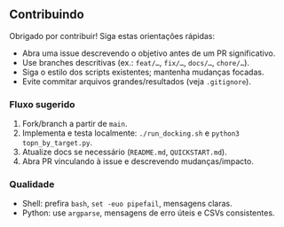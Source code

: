 ## Contribuindo

Obrigado por contribuir! Siga estas orientações rápidas:

- Abra uma issue descrevendo o objetivo antes de um PR significativo.
- Use branches descritivas (ex.: `feat/…`, `fix/…`, `docs/…`, `chore/…`).
- Siga o estilo dos scripts existentes; mantenha mudanças focadas.
- Evite commitar arquivos grandes/resultados (veja `.gitignore`).

### Fluxo sugerido
1. Fork/branch a partir de `main`.
2. Implementa e testa localmente: `./run_docking.sh` e `python3 topn_by_target.py`.
3. Atualize docs se necessário (`README.md`, `QUICKSTART.md`).
4. Abra PR vinculando à issue e descrevendo mudanças/impacto.

### Qualidade
- Shell: prefira `bash`, `set -euo pipefail`, mensagens claras.
- Python: use `argparse`, mensagens de erro úteis e CSVs consistentes.

